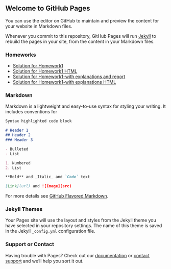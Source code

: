 ## Welcome to GitHub Pages

You can use the editor on GitHub to maintain and preview the content for your website in Markdown files.

Whenever you commit to this repository, GitHub Pages will run [Jekyll](https://jekyllrb.com/) to rebuild the pages in your site, from the content in your Markdown files.

### Homeworks
* [Solution for Homework1](https://github.com/BU-IE-582/fall-24-Simayikraergul/blob/main/HW1-code.ipynb)
* [Solution for Homework1 HTML](files/HW1-code.html)
* [Solution for Homework1-with explanations and report](https://github.com/BU-IE-582/fall-24-Simayikraergul/blob/main/HW1-2.ipynb)
* [Solution for Homework1-with explanations HTML](files/HW1-2.html)

### Markdown

Markdown is a lightweight and easy-to-use syntax for styling your writing. It includes conventions for

```markdown
Syntax highlighted code block

# Header 1
## Header 2
### Header 3

- Bulleted
- List

1. Numbered
2. List

**Bold** and _Italic_ and `Code` text

[Link](url) and ![Image](src)
```

For more details see [GitHub Flavored Markdown](https://guides.github.com/features/mastering-markdown/).

### Jekyll Themes

Your Pages site will use the layout and styles from the Jekyll theme you have selected in your repository settings. The name of this theme is saved in the Jekyll `_config.yml` configuration file.

### Support or Contact

Having trouble with Pages? Check out our [documentation](https://docs.github.com/categories/github-pages-basics/) or [contact support](https://support.github.com/contact) and we’ll help you sort it out.